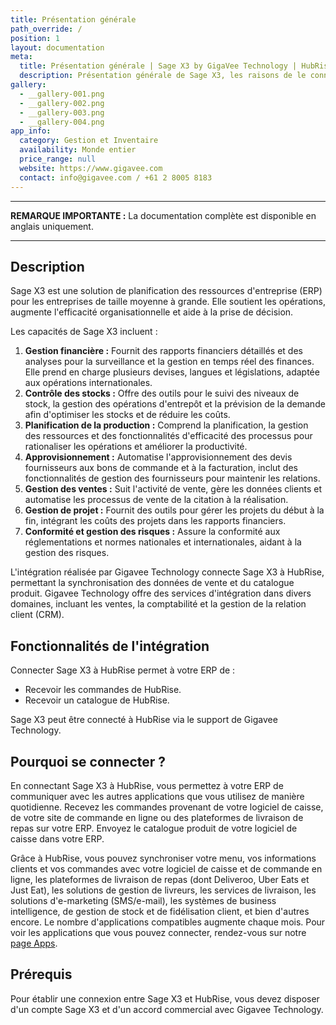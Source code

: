 ```yaml
---
title: Présentation générale
path_override: /
position: 1
layout: documentation
meta:
  title: Présentation générale | Sage X3 by GigaVee Technology | HubRise
  description: Présentation générale de Sage X3, les raisons de le connecter à HubRise et fonctionnalités de l'intégration avec HubRise. Synchronisez vos données entre votre ERP et vos autres applications.
gallery:
  - __gallery-001.png
  - __gallery-002.png
  - __gallery-003.png
  - __gallery-004.png
app_info:
  category: Gestion et Inventaire
  availability: Monde entier
  price_range: null
  website: https://www.gigavee.com
  contact: info@gigavee.com / +61 2 8005 8183
---
```


---

**REMARQUE IMPORTANTE :** La documentation complète est disponible <Link href="/apps/sage-x3" addLocalePrefix={false}>en anglais uniquement</Link>.

---

## Description

Sage X3 est une solution de planification des ressources d'entreprise (ERP) pour les entreprises de taille moyenne à grande. Elle soutient les opérations, augmente l'efficacité organisationnelle et aide à la prise de décision.

Les capacités de Sage X3 incluent :

1. **Gestion financière :** Fournit des rapports financiers détaillés et des analyses pour la surveillance et la gestion en temps réel des finances. Elle prend en charge plusieurs devises, langues et législations, adaptée aux opérations internationales.
2. **Contrôle des stocks :** Offre des outils pour le suivi des niveaux de stock, la gestion des opérations d'entrepôt et la prévision de la demande afin d'optimiser les stocks et de réduire les coûts.
3. **Planification de la production :** Comprend la planification, la gestion des ressources et des fonctionnalités d'efficacité des processus pour rationaliser les opérations et améliorer la productivité.
4. **Approvisionnement :** Automatise l'approvisionnement des devis fournisseurs aux bons de commande et à la facturation, inclut des fonctionnalités de gestion des fournisseurs pour maintenir les relations.
5. **Gestion des ventes :** Suit l'activité de vente, gère les données clients et automatise les processus de vente de la citation à la réalisation.
6. **Gestion de projet :** Fournit des outils pour gérer les projets du début à la fin, intégrant les coûts des projets dans les rapports financiers.
7. **Conformité et gestion des risques :** Assure la conformité aux réglementations et normes nationales et internationales, aidant à la gestion des risques.

L'intégration réalisée par Gigavee Technology connecte Sage X3 à HubRise, permettant la synchronisation des données de vente et du catalogue produit. Gigavee Technology offre des services d'intégration dans divers domaines, incluant les ventes, la comptabilité et la gestion de la relation client (CRM).

## Fonctionnalités de l'intégration

Connecter Sage X3 à HubRise permet à votre ERP de :

- Recevoir les commandes de HubRise.
- Recevoir un catalogue de HubRise.

Sage X3 peut être connecté à HubRise via le support de Gigavee Technology.

## Pourquoi se connecter ?

En connectant Sage X3 à HubRise, vous permettez à votre ERP de communiquer avec les autres applications que vous utilisez de manière quotidienne. Recevez les commandes provenant de votre logiciel de caisse, de votre site de commande en ligne ou des plateformes de livraison de repas sur votre ERP. Envoyez le catalogue produit de votre logiciel de caisse dans votre ERP.

Grâce à HubRise, vous pouvez synchroniser votre menu, vos informations clients et vos commandes avec votre logiciel de caisse et de commande en ligne, les plateformes de livraison de repas (dont Deliveroo, Uber Eats et Just Eat), les solutions de gestion de livreurs, les services de livraison, les solutions d'e-marketing (SMS/e-mail), les systèmes de business intelligence, de gestion de stock et de fidélisation client, et bien d'autres encore. Le nombre d'applications compatibles augmente chaque mois. Pour voir les applications que vous pouvez connecter, rendez-vous sur notre [page Apps](/apps).

## Prérequis

Pour établir une connexion entre Sage X3 et HubRise, vous devez disposer d'un compte Sage X3 et d'un accord commercial avec Gigavee Technology.
